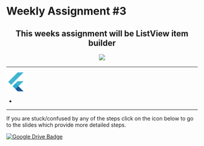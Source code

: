 # Weekly Assignment #3

<div id="header" align="center">
<h2>
  This weeks assignment will be ListView item builder
</h2>

  <img src="https://media.giphy.com/media/qjj4xrA1STjfa/giphy.gif" width="200"/>
 


---
</div>
<img src = "https://raw.githubusercontent.com/devicons/devicon/master/icons/flutter/flutter-original.svg" width = "50px"> 

-

---

If you are stuck/confused by any of the steps click on the icon below to go to the slides which provide more detailed steps.

<a href="https://docs.google.com/presentation/d/1p763v7AqL3W8aXjxBjI61HB9NGJOhlv5xXSFz3rQcNs/edit?usp=sharing">
    <img src="https://img.shields.io/badge/Slides-yellow?style=for-the-badge&logo=google drive&logoColor=white" alt="Google Drive Badge"/>
